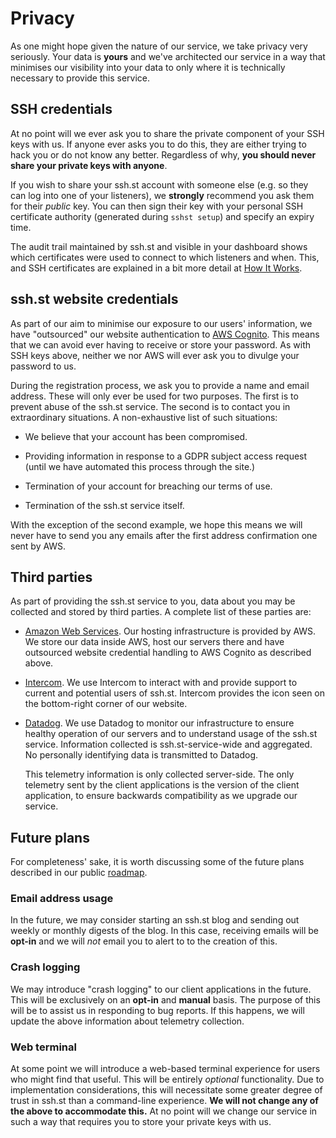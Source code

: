 # Privacy

As one might hope given the nature of our service, we take privacy very seriously. 
Your data is **yours** and we've architected our service in a way that minimises 
our visibility into your data to only where it is technically necessary to provide 
this service.

## SSH credentials

At no point will we ever ask you to share the private component of your SSH keys
with us. If anyone ever asks you to do this, they are either trying to hack you
or do not know any better. Regardless of why, **you should never share your private
keys with anyone**.

If you wish to share your ssh.st account with someone else (e.g. so they can log
into one of your listeners), we **strongly** recommend you ask them for their
_public_ key. You can then sign their key with your personal SSH certificate
authority (generated during `sshst setup`) and specify an expiry time. 

The audit trail maintained by ssh.st and visible in your dashboard shows which 
certificates were used to connect to which listeners and when. This, and SSH
certificates are explained in a bit more detail at [How It Works][how].

## ssh.st website credentials

As part of our aim to minimise our exposure to our users' information, we have
"outsourced" our website authentication to [AWS Cognito][cognito]. This means
that we can avoid ever having to receive or store your password. As with SSH 
keys above, neither we nor AWS will ever ask you to divulge your password to us.

During the registration process, we ask you to provide a name and email address.
These will only ever be used for two purposes. The first is to prevent abuse of
the ssh.st service. The second is to contact you in extraordinary situations. A
non-exhaustive list of such situations:

* We believe that your account has been compromised.

* Providing information in response to a GDPR subject access request (until we
  have automated this process through the site.)
  
* Termination of your account for breaching our terms of use.

* Termination of the ssh.st service itself.

With the exception of the second example, we hope this means we will never have
to send you any emails after the first address confirmation one sent by AWS.

## Third parties

As part of providing the ssh.st service to you, data about you may be collected
and stored by third parties. A complete list of these parties are:

* [Amazon Web Services][aws]. Our hosting infrastructure is provided by AWS. We 
  store our data inside AWS, host our servers there and have outsourced website 
  credential handling to AWS Cognito as described above.
  
* [Intercom][intercom]. We use Intercom to interact with and provide support to 
  current and potential users of ssh.st. Intercom provides the icon seen on the 
  bottom-right corner of our website.
  
* [Datadog][datadog]. We use Datadog to monitor our infrastructure to ensure healthy 
  operation of our servers and to understand usage of the ssh.st service. 
  Information collected is ssh.st-service-wide and aggregated. No personally
  identifying data is transmitted to Datadog.
  
  This telemetry information is only collected server-side. The only telemetry
  sent by the client applications is the version of the client application, to 
  ensure backwards compatibility as we upgrade our service.
  
## Future plans

For completeness' sake, it is worth discussing some of the future plans described
in our public [roadmap][roadmap]. 

### Email address usage

In the future, we may consider starting an ssh.st blog and sending out weekly
or monthly digests of the blog. In this case, receiving emails will be **opt-in**
and we will _not_ email you to alert to to the creation of this. 

### Crash logging

We may introduce "crash logging" to our client applications in the future. This
will be exclusively on an **opt-in** and **manual** basis. The purpose of this 
will be to assist us in responding to bug reports. If this happens, we will
update the above information about telemetry collection.

### Web terminal

At some point we will introduce a web-based terminal experience for users who 
might find that useful. This will be entirely _optional_ functionality. Due to
implementation considerations, this will necessitate some greater degree of
trust in ssh.st than a command-line experience. **We will not change any of the
above to accommodate this.** At no point will we change our service in such a 
way that requires you to store your private keys with us. 

[cognito]: https://aws.amazon.com/cognito/
[how]: how-it-works
[aws]: https://aws.amazon.com/
[intercom]: https://intercom.io/
[datadog]: https://www.datadoghq.com/
[roadmap]: https://github.com/glassechidna/ssh.st/blob/master/ROADMAP.md
